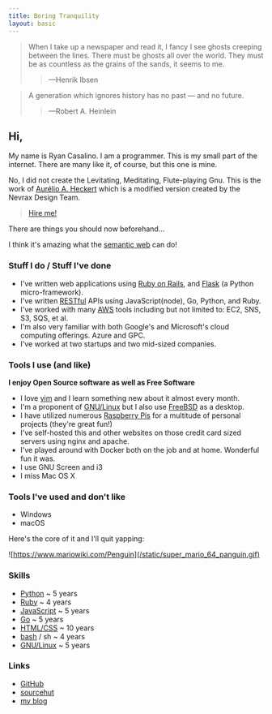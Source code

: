 ```yaml
---
title: Boring Tranquility
layout: basic
---
```


> When I take up a newspaper and read it, I fancy I see ghosts creeping between the lines. There must be ghosts all over the world. They must be as countless as the grains of the sands, it seems to me.
>> <span>&mdash;</span>Henrik Ibsen

> A generation which ignores history has no past — and no future. 
>
>> <span>&mdash;</span>Robert A. Heinlein

## Hi,
My name is Ryan Casalino. I am a programmer. This is my small part of the internet. There are many like it, of course, but this one is mine. 

No, I did not create the Levitating, Meditating, Flute-playing Gnu. This is the work of [Aurélio A. Heckert](https://www.gnu.org/graphics/meditate.html) which is a modified version created by the Nevrax Design Team.

> [Hire me!](mailto:jobs@boringtranquility.io)

There are things you should now beforehand...

I think it's amazing what the [semantic web](https://en.wikipedia.org/wiki/Semantic_Web) can do! 

### Stuff I do / Stuff I've done
- I've written web applications using [Ruby on Rails](https://rubyonrails.org/), and [Flask](https://flask.palletsprojects.com/en/1.1.x/) (a Python micro-framework). 
- I've written [RESTful](https://www.ics.uci.edu/~fielding/pubs/dissertation/top.htm) APIs using JavaScript(node), Go, Python, and Ruby.
- I've worked with many [AWS](https://upload.wikimedia.org/wikipedia/commons/c/c1/BSoD_in_Windows_1.0.png) tools including but not limited to: EC2, SNS, S3, SQS, et al.
- I'm also very familiar with both Google's and Microsoft's cloud computing offerings. Azure and GPC.
- I've worked at two startups and two mid-sized companies. 

### Tools I use (and like)
__I enjoy Open Source software as well as Free Software__

- I love [vim](https://www.vim.org/) and I learn something new about it almost every month.
- I'm a proponent of [GNU/Linux](https://www.gnu.org/) but I also use [FreeBSD](https://www.freebsd.org/) as a desktop.
- I have utilized numerous [Raspberry Pis](https://www.raspberrypi.org/) for a multitude of personal projects (they're great fun!)
- I've self-hosted this and other websites on those credit card sized servers using nginx and apache.
- I've played around with Docker both on the job and at home. Wonderful fun it was.
- I use GNU Screen and i3
- I miss Mac OS X

### Tools I've used and don't like
- Windows
- macOS


Here's the core of it and I'll quit yapping:

![https://www.mariowiki.com/Penguin](/static/super_mario_64_panguin.gif)

 ### Skills

* [Python](https://www.python.org/) ~ 5 years
* [Ruby](https://www.ruby-lang.org/en/) ~ 4 years
* [JavaScript](https://www.ecma-international.org/) ~ 5 years
* [Go](https://golang.org/) ~ 5 years
* [HTML/CSS](https://www.w3.org/) ~ 10 years
* [bash](https://www.gnu.org/software/bash/) / sh ~ 4 years
* [GNU/Linux](https://www.gnu.org/) ~ 5 years

### Links

- [GitHub](https://github.com/rjpcasalino)
- [sourcehut](https://git.sr.ht/~rjpcasalino/)
- [my blog](https://blog.boringtranquility.io)


